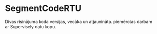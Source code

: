 # SegmentCodeRTU
Divas risinājuma koda versijas, vecāka un atjaunināta. piemērotas darbam ar Supervisely datu kopu.
